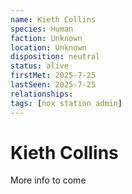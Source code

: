 ```yaml
---
name: Kieth Collins
species: Human
faction: Unknown
location: Unknown
disposition: neutral
status: alive
firstMet: 2025-7-25
lastSeen: 2025-7-25
relationships:
tags: [nox station admin]
---
```


# Kieth Collins

More info to come

